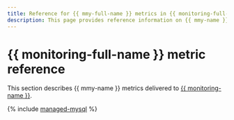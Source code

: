 ```yaml
---
title: Reference for {{ mmy-full-name }} metrics in {{ monitoring-full-name }}
description: This page provides reference information on {{ mmy-name }} metrics delivered to {{ monitoring-full-name }}.
---
```


# {{ monitoring-full-name }} metric reference

This section describes {{ mmy-name }} metrics delivered to [{{ monitoring-name }}](../monitoring/).

{% include [managed-mysql](../_includes/monitoring/metrics-ref/managed-mysql.md) %}
